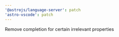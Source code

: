 ```yaml
---
'@astrojs/language-server': patch
'astro-vscode': patch
---
```


Remove completion for certain irrelevant properties
